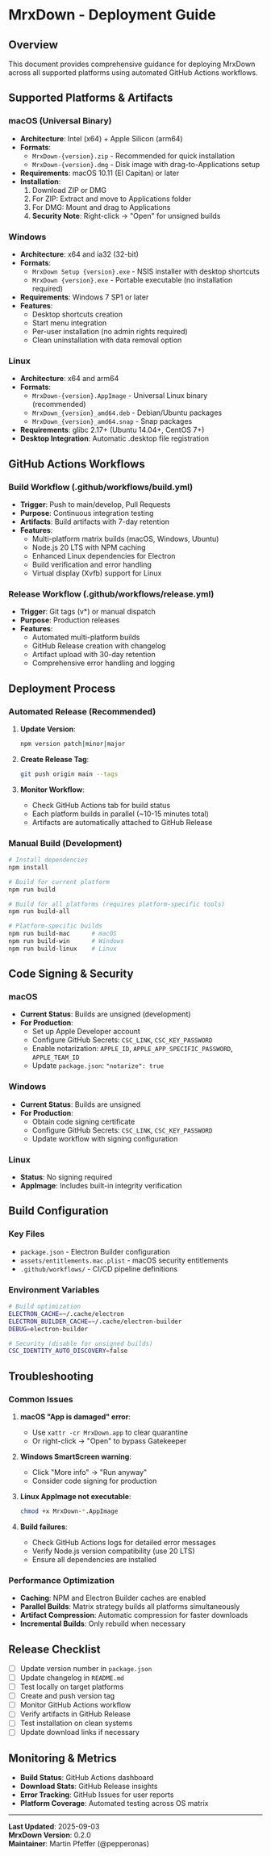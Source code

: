 # MrxDown - Deployment Guide

## Overview

This document provides comprehensive guidance for deploying MrxDown across all supported platforms using automated GitHub Actions workflows.

## Supported Platforms & Artifacts

### macOS (Universal Binary)
- **Architecture**: Intel (x64) + Apple Silicon (arm64) 
- **Formats**: 
  - `MrxDown-{version}.zip` - Recommended for quick installation
  - `MrxDown-{version}.dmg` - Disk image with drag-to-Applications setup
- **Requirements**: macOS 10.11 (El Capitan) or later
- **Installation**: 
  1. Download ZIP or DMG
  2. For ZIP: Extract and move to Applications folder
  3. For DMG: Mount and drag to Applications
  4. **Security Note**: Right-click → "Open" for unsigned builds

### Windows
- **Architecture**: x64 and ia32 (32-bit)
- **Formats**:
  - `MrxDown Setup {version}.exe` - NSIS installer with desktop shortcuts
  - `MrxDown {version}.exe` - Portable executable (no installation required)
- **Requirements**: Windows 7 SP1 or later
- **Features**:
  - Desktop shortcuts creation
  - Start menu integration
  - Per-user installation (no admin rights required)
  - Clean uninstallation with data removal option

### Linux
- **Architecture**: x64 and arm64
- **Formats**:
  - `MrxDown-{version}.AppImage` - Universal Linux binary (recommended)
  - `MrxDown_{version}_amd64.deb` - Debian/Ubuntu packages
  - `MrxDown_{version}_amd64.snap` - Snap packages
- **Requirements**: glibc 2.17+ (Ubuntu 14.04+, CentOS 7+)
- **Desktop Integration**: Automatic .desktop file registration

## GitHub Actions Workflows

### Build Workflow (.github/workflows/build.yml)
- **Trigger**: Push to main/develop, Pull Requests
- **Purpose**: Continuous integration testing
- **Artifacts**: Build artifacts with 7-day retention
- **Features**:
  - Multi-platform matrix builds (macOS, Windows, Ubuntu)
  - Node.js 20 LTS with NPM caching
  - Enhanced Linux dependencies for Electron
  - Build verification and error handling
  - Virtual display (Xvfb) support for Linux

### Release Workflow (.github/workflows/release.yml)
- **Trigger**: Git tags (v*) or manual dispatch
- **Purpose**: Production releases
- **Features**:
  - Automated multi-platform builds
  - GitHub Release creation with changelog
  - Artifact upload with 30-day retention
  - Comprehensive error handling and logging

## Deployment Process

### Automated Release (Recommended)

1. **Update Version**:
   ```bash
   npm version patch|minor|major
   ```

2. **Create Release Tag**:
   ```bash
   git push origin main --tags
   ```

3. **Monitor Workflow**:
   - Check GitHub Actions tab for build status
   - Each platform builds in parallel (~10-15 minutes total)
   - Artifacts are automatically attached to GitHub Release

### Manual Build (Development)

```bash
# Install dependencies
npm install

# Build for current platform
npm run build

# Build for all platforms (requires platform-specific tools)
npm run build-all

# Platform-specific builds
npm run build-mac      # macOS
npm run build-win      # Windows  
npm run build-linux    # Linux
```

## Code Signing & Security

### macOS
- **Current Status**: Builds are unsigned (development)
- **For Production**: 
  - Set up Apple Developer account
  - Configure GitHub Secrets: `CSC_LINK`, `CSC_KEY_PASSWORD`
  - Enable notarization: `APPLE_ID`, `APPLE_APP_SPECIFIC_PASSWORD`, `APPLE_TEAM_ID`
  - Update `package.json`: `"notarize": true`

### Windows
- **Current Status**: Builds are unsigned
- **For Production**:
  - Obtain code signing certificate
  - Configure GitHub Secrets: `CSC_LINK`, `CSC_KEY_PASSWORD`
  - Update workflow with signing configuration

### Linux
- **Status**: No signing required
- **AppImage**: Includes built-in integrity verification

## Build Configuration

### Key Files
- `package.json` - Electron Builder configuration
- `assets/entitlements.mac.plist` - macOS security entitlements
- `.github/workflows/` - CI/CD pipeline definitions

### Environment Variables
```bash
# Build optimization
ELECTRON_CACHE=~/.cache/electron
ELECTRON_BUILDER_CACHE=~/.cache/electron-builder
DEBUG=electron-builder

# Security (disable for unsigned builds)
CSC_IDENTITY_AUTO_DISCOVERY=false
```

## Troubleshooting

### Common Issues

1. **macOS "App is damaged" error**:
   - Use `xattr -cr MrxDown.app` to clear quarantine
   - Or right-click → "Open" to bypass Gatekeeper

2. **Windows SmartScreen warning**:
   - Click "More info" → "Run anyway"
   - Consider code signing for production

3. **Linux AppImage not executable**:
   ```bash
   chmod +x MrxDown-*.AppImage
   ```

4. **Build failures**:
   - Check GitHub Actions logs for detailed error messages
   - Verify Node.js version compatibility (use 20 LTS)
   - Ensure all dependencies are installed

### Performance Optimization

- **Caching**: NPM and Electron Builder caches are enabled
- **Parallel Builds**: Matrix strategy builds all platforms simultaneously
- **Artifact Compression**: Automatic compression for faster downloads
- **Incremental Builds**: Only rebuild when necessary

## Release Checklist

- [ ] Update version number in `package.json`
- [ ] Update changelog in `README.md`
- [ ] Test locally on target platforms
- [ ] Create and push version tag
- [ ] Monitor GitHub Actions workflow
- [ ] Verify artifacts in GitHub Release
- [ ] Test installation on clean systems
- [ ] Update download links if necessary

## Monitoring & Metrics

- **Build Status**: GitHub Actions dashboard
- **Download Stats**: GitHub Release insights
- **Error Tracking**: GitHub Issues for user reports
- **Platform Coverage**: Automated testing across OS matrix

---

**Last Updated**: 2025-09-03  
**MrxDown Version**: 0.2.0  
**Maintainer**: Martin Pfeffer (@pepperonas)